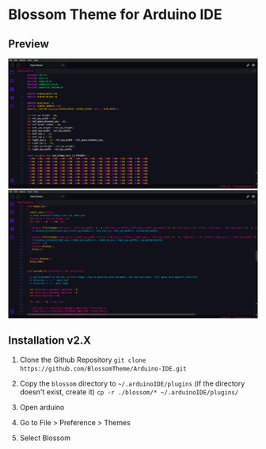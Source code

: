 # Blossom Theme for Arduino IDE
## Preview 
![](./screenshot01.png)
![](./screenshot02.png)

## Installation v2.X
1. Clone the Github Repository
```git clone https://github.com/BlossomTheme/Arduino-IDE.git```

2. Copy the ```blossom``` directory to ```~/.arduinoIDE/plugins``` (if the directory doesn't exist, create it)
```cp -r ./blossom/* ~/.arduinoIDE/plugins/```

3. Open arduino

4. Go to File > Preference > Themes

5. Select Blossom
